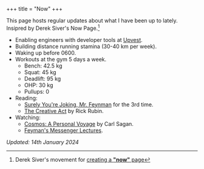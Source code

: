 +++
title = "Now"
+++

This page hosts regular updates about what I have been up to lately.  
Insipred by Derek Siver's Now Page.[^1]

- Enabling engineers with developer tools at [Upvest](https://upvest.co/).
- Building distance running stamina (30-40 km per week).
- Waking up before 0600.
- Workouts at the gym 5 days a week.
    - Bench: 42.5 kg
    - Squat: 45 kg
    - Deadlift: 95 kg
    - OHP: 30 kg
    - Pullups: 0
- Reading:
    - [Surely You're Joking, Mr. Feynman](https://en.wikipedia.org/wiki/Surely_You%27re_Joking,_Mr._Feynman!?useskin=vector) for the 3rd time.
    - [The Creative Act](https://archive.org/details/the-creative-act-by-rick-rubin/page/n84/mode/thumb) by Rick Rubin.
- Watching:
    - [Cosmos: A Personal Voyage](https://en.wikipedia.org/wiki/Cosmos:_A_Personal_Voyage?useskin=vector) by Carl Sagan.
    - [Feyman's Messenger Lectures](https://www.feynmanlectures.caltech.edu/messenger.html).

_Updated: 14th January 2024_

[^1]: Derek Siver's movement for [creating a **"now"** page](https://nownownow.com/about)
